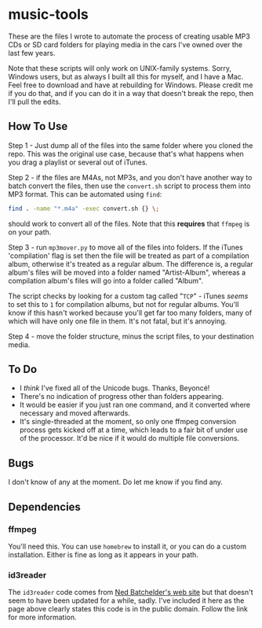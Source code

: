 # music-tools
These are the files I wrote to automate the process of creating usable MP3 CDs
or SD card folders for playing media in the cars I've owned over the last few
years.

Note that these scripts will only work on UNIX-family systems. Sorry, Windows
users, but as always I built all this for myself, and I have a Mac. Feel free
to download and have at rebuilding for Windows. Please credit me if you do
that, and if you can do it in a way that doesn't break the repo, then I'll 
pull the edits.

## How To Use

Step 1 - Just dump all of the files into the same folder where you cloned the
repo. This was the original use case, because that's what happens when you drag
a playlist or several out of iTunes. 

Step 2 - if the files are M4As, not MP3s, and you don't have another way to
batch convert the files, then use the `convert.sh` script to process them into
MP3 format. This can be automated using `find`:
```bash
find . -name "*.m4a" -exec convert.sh {} \;
```
should work to convert all of the files. Note that this **requires** that
`ffmpeg` is on your path. 

Step 3 - run `mp3mover.py` to move all of the files into folders. If the iTunes 'compilation' flag is set
then the file will be treated as part of a compilation album, otherwise it's treated as a regular album.
The difference is, a regular album's files will be moved into a folder named "Artist-Album", whereas
a compilation album's files will go into a folder called "Album". 

The script checks by looking for a custom tag called "`TCP`" - iTunes *seems* to set this to `1`
for compilation albums, but not for regular albums. You'll know if this hasn't worked because you'll
get far too many folders, many of which will have only one file in them. It's not fatal, but it's annoying.

Step 4 - move the folder structure, minus the script files, to your destination media.

## To Do

* I *think* I've fixed all of the Unicode bugs. Thanks, Beyoncé!
* There's no indication of progress other than folders appearing.
* It would be easier if you just ran one command, and it converted where necessary and moved afterwards.
* It's single-threaded at the moment, so only one ffmpeg conversion process gets kicked off at a time, which leads to a fair bit of under use of the processor. It'd be nice if it would do multiple file conversions.

## Bugs

I don't know of any at the moment. Do let me know if you find any.

## Dependencies

### ffmpeg
You'll need this. You can use `homebrew` to install it, or you can do a custom installation. Either is fine
as long as it appears in your path.

### id3reader
The `id3reader` code comes from
[Ned Batchelder's web site](https://nedbatchelder.com/code/modules/id3reader.html)
but that doesn't seem to have been updated for a while, sadly.
I've included it here as the page above clearly states this
code is in the public domain. Follow the link for more information.



